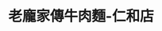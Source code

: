 ---
title: "老龐家傳牛肉麵-仁和店"
description: "老龐家傳牛肉麵-仁和店"
layout: shop
keywords:
  - 美食競賽
  - 台灣美食
  - 美食精選
datePublished: "2025-06-30"
dateModified: "2025-07-07"
city: "台南市"
district: "東區"
address: "701台南市東區仁和路39號"
phone: "062674658"
geo: "22.977828949436404, 120.23024977020305"
google_map: "https://maps.app.goo.gl/RyfXyUaLTFLFE1WE9"
footinder: ""
official: "https://www.facebook.com/p/%E8%80%81%E9%BE%90%E5%AE%B6%E5%82%B3%E7%89%9B%E8%82%89%E9%BA%B5-100064117776154/"
award:
  - name: "台北國際牛肉麵節"
    year: "2024"
    entries:
      - group: "鮮食組"
        cooking_style: "紅燒"
        rank: "金牌"

---
